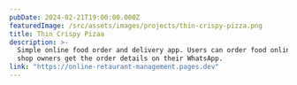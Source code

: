 ```yaml
---
pubDate: 2024-02-21T19:00:00.000Z
featuredImage: /src/assets/images/projects/thin-crispy-pizza.png
title: Thin Crispy Pizaa
description: >-
  Simple online food order and delivery app. Users can order food online and the
  shop owners get the order details on their WhatsApp.
link: "https://online-retaurant-management.pages.dev"
---
```

